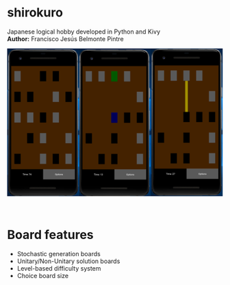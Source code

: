 # shirokuro
Japanese logical hobby developed in Python and Kivy<br>
<b>Author:</b> Francisco Jesús Belmonte Pintre<br>
<p align="center">
  <img src="https://raw.githubusercontent.com/franloradr/shirokuro/master/images/board.png">
</p><br>

# Board features
 - Stochastic generation boards
 - Unitary/Non-Unitary solution boards
 - Level-based difficulty system
 - Choice board size
